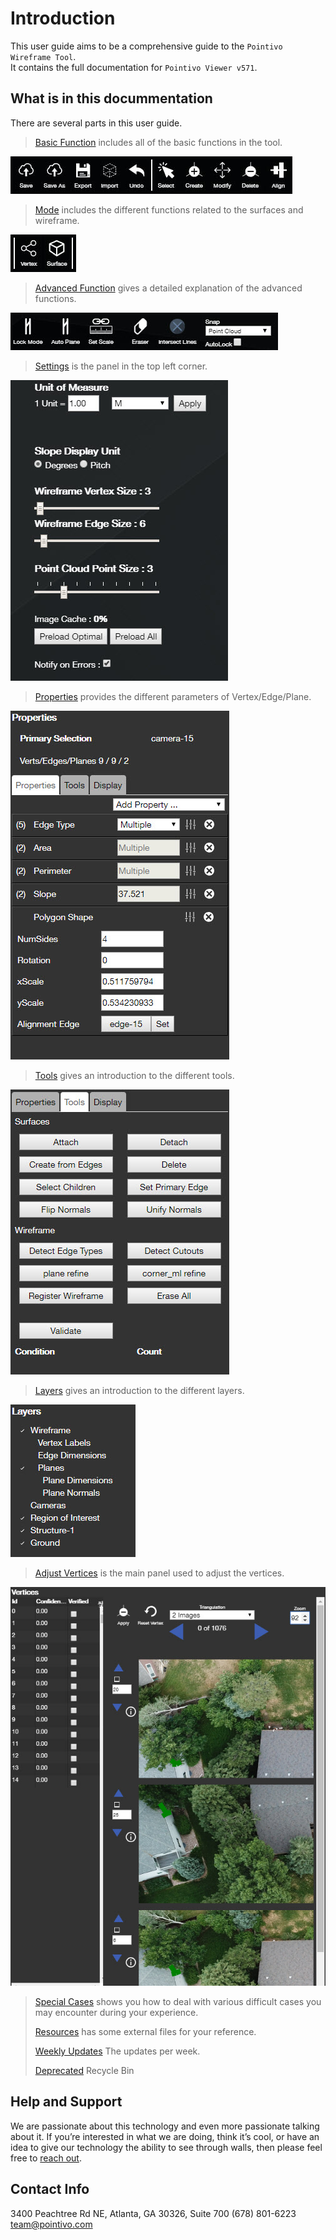 # Introduction

This user guide aims to be a comprehensive guide to the `Pointivo Wireframe Tool`.  
It contains the full documentation for `Pointivo Viewer v571`.

## What is in this docummentation

There are several parts in this user guide.

> [Basic Function](basic-function/) includes all of the basic functions in the tool.

![](.gitbook/assets/basic.jpg)

> [Mode](mode/) includes the different functions related to the surfaces and wireframe.

![](.gitbook/assets/mode.jpg)

> [Advanced Function](advanced-function/) gives a detailed explanation of the advanced functions.

![](.gitbook/assets/advanced.jpg)

> [Settings](https://github.com/tianzem/Gitbook/tree/9daf3d0ae4e5dcd3fdfdc7aef81c25a9fcfb17c2/settings/README.md) is the panel in the top left corner.

![](.gitbook/assets/settings.jpg)

> [Properties](https://github.com/tianzem/Gitbook/tree/9daf3d0ae4e5dcd3fdfdc7aef81c25a9fcfb17c2/properties.md) provides the different parameters of Vertex/Edge/Plane.

![](.gitbook/assets/properties%20%281%29.jpg)

> [Tools](tools/) gives an introduction to the different tools.

![](.gitbook/assets/tools.jpg)

> [Layers](https://github.com/tianzem/Gitbook/tree/57b312b2392acd1ec61ea89008b818bb15ad8965/layers/README.md) gives an introduction to the different layers.

![](.gitbook/assets/layers%20%281%29.jpg)

> [Adjust Vertices](https://github.com/tianzem/Gitbook/tree/57b312b2392acd1ec61ea89008b818bb15ad8965/adjust-vertices/README.md) is the main panel used to adjust the vertices.

![](.gitbook/assets/adjust.jpg)

> [Special Cases](special-cases/) shows you how to deal with various difficult cases you may encounter during your experience.
>
> [Resources](https://github.com/tianzem/Gitbook/tree/57b312b2392acd1ec61ea89008b818bb15ad8965/resources/README.md) has some external files for your reference.
>
> [Weekly Updates](https://github.com/tianzem/Gitbook/tree/57b312b2392acd1ec61ea89008b818bb15ad8965/weekly-updates.md) The updates per week.
>
> [Deprecated](https://github.com/tianzem/Gitbook/tree/57b312b2392acd1ec61ea89008b818bb15ad8965/deprecated.md) Recycle Bin

## Help and Support

We are passionate about this technology and even more passionate talking about it. If you’re interested in what we are doing, think it’s cool, or have an idea to give our technology the ability to see through walls, then please feel free to [reach out](http://pointivo.com/contact/).

## Contact Info

3400 Peachtree Rd NE, Atlanta, GA 30326, Suite 700 \(678\) 801-6223  
team@pointivo.com

